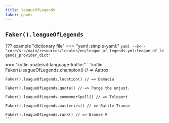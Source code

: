 ```yaml
---
title: leagueOfLegends
faker: games
---
```


## `Faker().leagueOfLegends`

??? example "dictionary file"
    === "yaml :simple-yaml:"
        ```yaml
        --8<-- "core/src/main/resources/locales/en/league_of_legends.yml:league_of_legends_provider_dict"
        ```

=== "kotlin :material-language-kotlin:"
    ```kotlin
    Faker().leagueOfLegends.champion() // => Aatrox

    Faker().leagueOfLegends.location() // => Demacia

    Faker().leagueOfLegends.quote() // => Purge the unjust.

    Faker().leagueOfLegends.summonerSpell() // => Teleport

    Faker().leagueOfLegends.masteries() // => Battle Trance

    Faker().leagueOfLegends.rank() // => Bronze V
    ```
